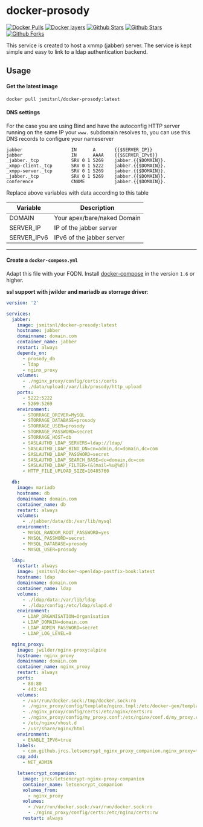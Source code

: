 # docker-prosody

[![Docker Pulls](https://img.shields.io/docker/pulls/jsmitsnl/docker-prosody.svg)](https://hub.docker.com/r/jsmitsnl/docker-prosody/) [![Docker layers](https://images.microbadger.com/badges/image/jsmitsnl/docker-prosody.svg)](https://microbadger.com/images/jsmitsnl/docker-prosody) [![Github Stars](https://img.shields.io/github/stars/johansmitsnl/docker-prosody.svg?label=github%20%E2%98%85)](https://github.com/johansmitsnl/docker-prosody/) [![Github Stars](https://img.shields.io/github/contributors/johansmitsnl/docker-prosody.svg)](https://github.com/johansmitsnl/docker-prosody/) [![Github Forks](https://img.shields.io/github/forks/johansmitsnl/docker-prosody.svg?label=github%20forks)](https://github.com/johansmitsnl/docker-prosody/)

This service is created to host a xmmp (jabber) server.
The service is kept simple and easy to link to a ldap authentication backend.

## Usage

#### Get the latest image

    docker pull jsmitsnl/docker-prosody:latest

#### DNS settings

For the case you are using Bind and have the autoconfig HTTP server running on the same IP your `www.` subdomain resolves to, you can use this DNS records to configure your nameserver

```
jabber                  IN      A       {{$SERVER_IP}}
jabber                  IN      AAAA    {{$SERVER_IPv6}}
_jabber._tcp            SRV 0 1 5269    jabber.{{$DOMAIN}}.
_xmpp-client._tcp       SRV 0 1 5222    jabber.{{$DOMAIN}}.
_xmpp-server._tcp       SRV 0 1 5269    jabber.{{$DOMAIN}}.
_jabber._tcp            SRV 0 1 5269    jabber.{{$DOMAIN}}.
conference              CNAME           jabber.{{$DOMAIN}}.
```

Replace above variables with data according to this table

Variable         | Description
-----------------|-------------------------------------------------------------
DOMAIN           | Your apex/bare/naked Domain
SERVER_IP        | IP of the jabber server
SERVER_IPv6      | IPv6 of the jabber server

---

#### Create a `docker-compose.yml`

Adapt this file with your FQDN. Install [docker-compose](https://docs.docker.com/compose/) in the version `1.6` or higher.

__ssl support with jwilder and mariadb as storrage driver__:

```yaml
version: '2'

services:
  jabber:
    image: jsmitsnl/docker-prosody:latest
    hostname: jabber
    domainname: domain.com
    container_name: jabber
    restart: always
    depends_on:
      - prosody_db
      - ldap
      - nginx_proxy
    volumes:
      - ./nginx_proxy/config/certs:/certs
      - ./data/upload:/var/lib/prosody/http_upload
    ports:
      - 5222:5222
      - 5269:5269
    environment:
      - STORRAGE_DRIVER=MySQL
      - STORRAGE_DATABASE=prosody
      - STORRAGE_USER=prosody
      - STORRAGE_PASSWORD=secret
      - STORRAGE_HOST=db
      - SASLAUTHD_LDAP_SERVERS=ldap://ldap/
      - SASLAUTHD_LDAP_BIND_DN=cn=admin,dc=domain,dc=com
      - SASLAUTHD_LDAP_PASSWORD=secret
      - SASLAUTHD_LDAP_SEARCH_BASE=dc=domain,dc=com
      - SASLAUTHD_LDAP_FILTER=(&(mail=%u@%d))
      - HTTP_FILE_UPLOAD_SIZE=10485760

  db:
    image: mariadb
    hostname: db
    domainname: domain.com
    container_name: db
    restart: always
    volumes:
      - ./jabber/data/db:/var/lib/mysql
    environment:
      - MYSQL_RANDOM_ROOT_PASSWORD=yes
      - MYSQL_PASSWORD=secret
      - MYSQL_DATABASE=prosody
      - MYSQL_USER=prosody

  ldap:
    restart: always
    image: jsmitsnl/docker-openldap-postfix-book:latest
    hostname: ldap
    domainname: domain.com
    container_name: ldap
    volumes:
      - ./ldap/data:/var/lib/ldap
      - ./ldap/config:/etc/ldap/slapd.d
    environment:
      - LDAP_ORGANISATION=Organisation
      - LDAP_DOMAIN=domain.com
      - LDAP_ADMIN_PASSWORD=secret
      - LDAP_LOG_LEVEL=0

  nginx_proxy:
    image: jwilder/nginx-proxy:alpine
    hostname: nginx_proxy
    domainname: domain.com
    container_name: nginx_proxy
    restart: always
    ports:
      - 80:80
      - 443:443
    volumes:
      - /var/run/docker.sock:/tmp/docker.sock:ro
      - ./nginx_proxy/config/template/nginx.tmpl:/etc/docker-gen/templates/nginx.tmpl:ro
      - ./nginx_proxy/config/certs:/etc/nginx/certs:ro
      - ./nginx_proxy/config/my_proxy.conf:/etc/nginx/conf.d/my_proxy.conf:ro
      - /etc/nginx/vhost.d
      - /usr/share/nginx/html
    environment:
      - ENABLE_IPV6=true
    labels:
      - com.github.jrcs.letsencrypt_nginx_proxy_companion.nginx_proxy=true
    cap_add:
      - NET_ADMIN

    letsencrypt_companion:
      image: jrcs/letsencrypt-nginx-proxy-companion
      container_name: letsencrypt_companion
      volumes_from:
        - nginx_proxy
      volumes:
        - /var/run/docker.sock:/var/run/docker.sock:ro
        - ./nginx_proxy/config/certs:/etc/nginx/certs:rw
      restart: always
```

